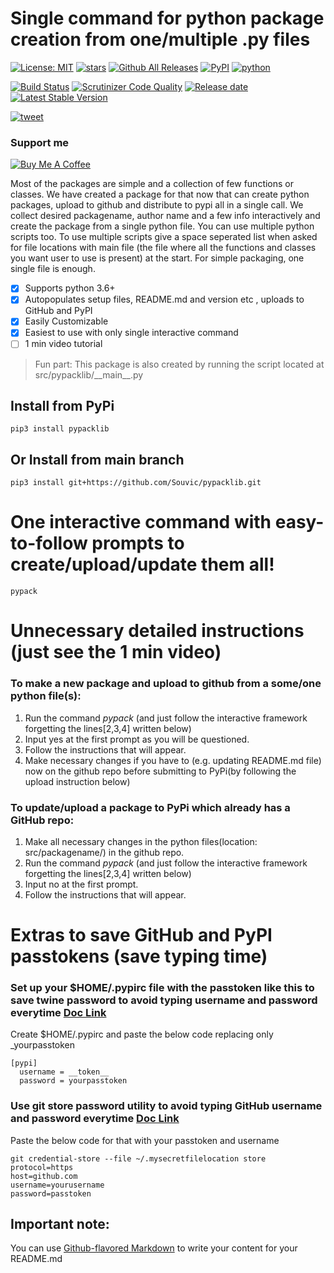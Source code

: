 # Single command for python package creation from one/multiple .py files
[![License: MIT](https://img.shields.io/github/license/Souvic/pypacklib)](https://opensource.org/licenses/MIT)
[![stars](https://img.shields.io/github/stars/Souvic/pypacklib)]()
[![Github All Releases](https://img.shields.io/github/downloads/Souvic/pypacklib/total.svg)]()
[![PyPI](https://img.shields.io/pypi/v/pypacklib)](https://pypi.org/project/pypacklib/)
[![python](https://img.shields.io/github/languages/top/Souvic/pypacklib)]()

[![Build Status](https://scrutinizer-ci.com/g/Souvic/pypacklib/badges/build.png?b=main)](https://scrutinizer-ci.com/g/Souvic/pypacklib/build-status/main)
[![Scrutinizer Code Quality](https://scrutinizer-ci.com/g/Souvic/pypacklib/badges/quality-score.png?b=main)](https://scrutinizer-ci.com/g/Souvic/pypacklib/?branch=main)
[![Release date](https://img.shields.io/github/release-date/Souvic/pypacklib)]()
[![Latest Stable Version](https://img.shields.io/github/v/release/Souvic/pypacklib)]()

[![tweet](https://img.shields.io/twitter/url?style=social&url=https%3A%2F%2Fgithub.com%2FSouvic%2Fpypacklib)](https://twitter.com/intent/tweet?text=I%20found%20this%20awesome%20repo%20on%20GitHub%20%26%20PyPI%20that%20simplifies%20life%20of%20developers%20so%20much!&url=https%3A%2F%2Fgithub.com%2FSouvic%2Fpypacklib)

### Support me


[![Buy Me A Coffee](https://cdn.buymeacoffee.com/buttons/v2/default-yellow.png)](https://www.buymeacoffee.com/Souvic)


Most of the packages are simple and a collection of few functions or classes.
We have created a package for that now that can create python packages, upload to github and distribute to pypi all in a single call.
We collect desired packagename, author name and a few info interactively and create the package from a single python file.
You can use multiple python scripts too.
To use multiple scripts give a space seperated list when asked for file locations with main file (the file where all the functions and classes you want user to use is present) at the start.
For simple packaging, one single file is enough.
- [x] Supports python 3.6+ 
- [x] Autopopulates setup files, README.md and version etc , uploads to GitHub and PyPI
- [x] Easily Customizable
- [x] Easiest to use with only single interactive command
- [ ] 1 min video tutorial

> Fun part: This package is also created by running the script located at src/pypacklib/\_\_main\_\_.py

## Install from PyPi
```
pip3 install pypacklib
```

## Or Install from main branch
```
pip3 install git+https://github.com/Souvic/pypacklib.git
```

# One interactive command with easy-to-follow prompts to create/upload/update them all!
```
pypack
```
# Unnecessary detailed instructions (just see the 1 min video)

### To make a new package and upload to github from a some/one python file(s):
1. Run the command _pypack_ (and just follow the interactive framework forgetting the lines\[2,3,4\] written below)
2. Input yes at the first prompt as you will be questioned.
3. Follow the instructions that will appear.
4. Make necessary changes if you have to (e.g. updating README.md file) now on the github repo before submitting to PyPi(by following the upload instruction below)


### To update/upload a package to PyPi which already has a GitHub repo:
1. Make all necessary changes in the python files(location: src/packagename/) in the github repo.
2. Run the command _pypack_ (and just follow the interactive framework forgetting the lines\[2,3,4\] written below)
3. Input no at the first prompt.
4. Follow the instructions that will appear.

# Extras to save GitHub and PyPI passtokens (save typing time)

### Set up your $HOME/.pypirc file with the passtoken like this to save twine password to avoid typing username and password everytime [Doc Link](https://twine.readthedocs.io/en/latest/#keyring-support)
Create $HOME/.pypirc and paste the below code replacing only _yourpasstoken
```
[pypi]
  username = __token__
  password = yourpasstoken
```

### Use git store password utility to avoid typing GitHub username and password everytime [Doc Link](https://git-scm.com/book/en/v2/Git-Tools-Credential-Storage)
Paste the below code for that with your passtoken and username
```
git credential-store --file ~/.mysecretfilelocation store
protocol=https
host=github.com
username=yourusername
password=passtoken
```
## Important note:
You can use
[Github-flavored Markdown](https://guides.github.com/features/mastering-markdown/)
to write your content for your README.md

